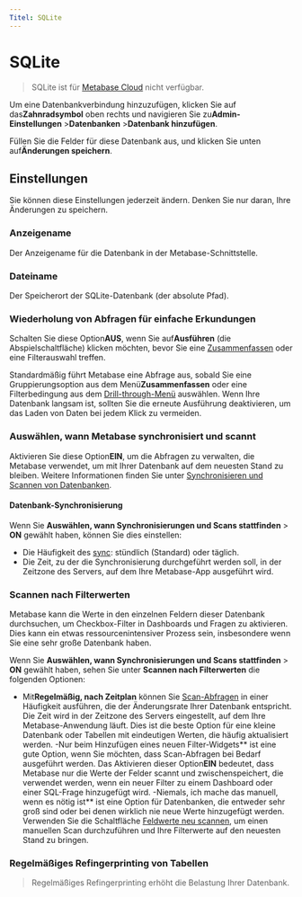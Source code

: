 ```yaml
---
Titel: SQLite
---
```



# SQLite


> SQLite ist für [Metabase Cloud](https://www.metabase.com/cloud/) nicht verfügbar.


Um eine Datenbankverbindung hinzuzufügen, klicken Sie auf das**Zahnradsymbol** oben rechts und navigieren Sie zu**Admin-Einstellungen** >**Datenbanken** >**Datenbank hinzufügen**.


Füllen Sie die Felder für diese Datenbank aus, und klicken Sie unten auf**Änderungen speichern**.


## Einstellungen


Sie können diese Einstellungen jederzeit ändern. Denken Sie nur daran, Ihre Änderungen zu speichern.


### Anzeigename


Der Anzeigename für die Datenbank in der Metabase-Schnittstelle.


### Dateiname


Der Speicherort der SQLite-Datenbank (der absolute Pfad).


### Wiederholung von Abfragen für einfache Erkundungen


Schalten Sie diese Option**AUS**, wenn Sie auf**Ausführen** (die Abspielschaltfläche) klicken möchten, bevor Sie eine [Zusammenfassen](../../questions/query-builder/summarizing-and-grouping.md) oder eine Filterauswahl treffen.


Standardmäßig führt Metabase eine Abfrage aus, sobald Sie eine Gruppierungsoption aus dem Menü**Zusammenfassen** oder eine Filterbedingung aus dem [Drill-through-Menü](https://www.metabase.com/learn/metabase-basics/querying-and-dashboards/questions/drill-through) auswählen. Wenn Ihre Datenbank langsam ist, sollten Sie die erneute Ausführung deaktivieren, um das Laden von Daten bei jedem Klick zu vermeiden.


### Auswählen, wann Metabase synchronisiert und scannt


Aktivieren Sie diese Option**EIN**, um die Abfragen zu verwalten, die Metabase verwendet, um mit Ihrer Datenbank auf dem neuesten Stand zu bleiben. Weitere Informationen finden Sie unter [Synchronisieren und Scannen von Datenbanken](../sync-scan.md).


#### Datenbank-Synchronisierung


Wenn Sie **Auswählen, wann Synchronisierungen und Scans stattfinden** > **ON** gewählt haben, können Sie dies einstellen:


- Die Häufigkeit des [sync](../sync-scan.md#how-database-syncs-work): stündlich (Standard) oder täglich.
- Die Zeit, zu der die Synchronisierung durchgeführt werden soll, in der Zeitzone des Servers, auf dem Ihre Metabase-App ausgeführt wird.


### Scannen nach Filterwerten


Metabase kann die Werte in den einzelnen Feldern dieser Datenbank durchsuchen, um Checkbox-Filter in Dashboards und Fragen zu aktivieren. Dies kann ein etwas ressourcenintensiver Prozess sein, insbesondere wenn Sie eine sehr große Datenbank haben.


Wenn Sie **Auswählen, wann Synchronisierungen und Scans stattfinden** > **ON** gewählt haben, sehen Sie unter **Scannen nach Filterwerten** die folgenden Optionen:


- Mit**Regelmäßig, nach Zeitplan** können Sie [Scan-Abfragen](../sync-scan.md#how-database-scans-work) in einer Häufigkeit ausführen, die der Änderungsrate Ihrer Datenbank entspricht. Die Zeit wird in der Zeitzone des Servers eingestellt, auf dem Ihre Metabase-Anwendung läuft. Dies ist die beste Option für eine kleine Datenbank oder Tabellen mit eindeutigen Werten, die häufig aktualisiert werden.
-Nur beim Hinzufügen eines neuen Filter-Widgets** ist eine gute Option, wenn Sie möchten, dass Scan-Abfragen bei Bedarf ausgeführt werden. Das Aktivieren dieser Option**EIN** bedeutet, dass Metabase nur die Werte der Felder scannt und zwischenspeichert, die verwendet werden, wenn ein neuer Filter zu einem Dashboard oder einer SQL-Frage hinzugefügt wird.
-Niemals, ich mache das manuell, wenn es nötig ist** ist eine Option für Datenbanken, die entweder sehr groß sind oder bei denen wirklich nie neue Werte hinzugefügt werden. Verwenden Sie die Schaltfläche [Feldwerte neu scannen](../sync-scan.md#manually-scanning-column-values), um einen manuellen Scan durchzuführen und Ihre Filterwerte auf den neuesten Stand zu bringen.


### Regelmäßiges Refingerprinting von Tabellen


> Regelmäßiges Refingerprinting erhöht die Belastung Ihrer Datenbank.
